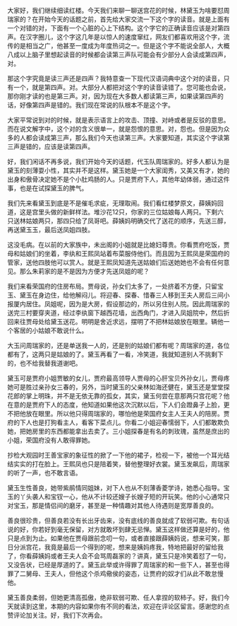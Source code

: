 
大家好，我们继续细读红楼。今天我们来聊一聊送宫花的时候，林黛玉为啥要怼周瑞家的？在开始今天的话题之前，首先给大家交流一下这个字的读音。就是上面有一个对错的对，下面有一个心脏的心上下结构。这个字它的正确读音应该是对第四声。在汉字圈儿，这个字这几年是以惊人的速度窜红，网友们都喜欢用这个字，流传的是相当之广，他甚至一度成为年度热词之一。但是这个字不能说全部人，大概八成以上脑子里想起读音的时候都会读第三声队可能会有少部分人会读成第四声，对。

那这个字究竟是读三声还是四声？我特意查一下现代汉语词典中这个对的读音，只有一个，就是第四声。对。大部分人都把对这个字的读音读错了。您可能也会说，那你刚才读的也是第三声。对，因为现在大多数人都读第三声，如果读第四声的话，好像第四声是错的。我们现在常说的队根本不是这个字。

大家平常说到对的时候，就是表示语言上的攻击、顶撞、对峙或者是反驳的意思。而在说文解字中，这个对的含义很单一，就是怨恨的意思。对，怨也。但是因为众多的人都会读成第三声，那么我们今天也读第三声。大家要知道，其实这个字读第三声是错的，应该是读第四声。

好，我们闲话不再多说，我们开始今天的话题，代玉队周瑞家的。好多人都认为是黛玉的刻薄耍小性，其实并不是这样。黛玉她是一个大家闺秀，又美又有才，她的出身和傲骨决定她不是个小肚鸡肠的人。只是贾府下人，其他年幼体弱，通过这件事，也是在试探黛玉的脾气。

我们先来看黛玉到底是不是催毛求疵，无理取闹。我们看红楼梦原文，薛姨妈回道，这是宫里头做的新鲜样法。堆沙花12只，你家的三位姑娘每人两只。下剩六只送林姑娘两只，那四只给了凤哥吧。薛姨妈明确交代了送花的顺序，先送三醇，再送黛玉玉，最后送凤姐四肢。

这没毛病。在以前的大家族中，未出阁的小姐就是比媳妇尊贵。你看贾府吃饭，贾母和姑娘们的坐着，李纨和王熙凤站着布菜服侍他们。而且因为王熙凤是荣国府的管家，送他四肢他可以赏人。就是王熙凤知道先送姑娘们后送她她也不会有任何意见。那么朱莉家的是不是因为方便才先送凤姐的呢？

我们来看荣国府的住房布局。贾母说，孙女们太多了，一处挤着不方便，只留宝玉、黛玉在身边住，给他解闷儿。将迎春、探春、惜春三人移到王夫人房后三间小报厦内居住。凤姐呢，因为是大房，假设那边的，所以另住别人院。因此周瑞家的送完三村要穿夹道，经过李纨窗下越西花墙，出西角门，才进入凤姐院中，然后折回来往贾母处给黛玉送花。明明是舍近求远，摆明了不把林姑娘放在眼里。辆他一个客居的小姑娘不敢说什么。

大玉问周瑞家的，还是单送我一人的，还是别的姑娘们都有呢？周瑞家的道，各位都有了，这两只是姑娘的了。黛玉再看了一看，冷笑道，我就知道别人不挑剩下的，也不给我替我道谢吧。

黛玉可是贾府小姐贾敏的女儿，贾府最高领导人贾母的心肝宝贝外孙女儿，贾母疼她可是胜过亲孙女三春的，另外，当时黛玉的父亲林如海还健在，黛玉还是堂堂探花郎的掌上明珠，并不是无依无靠的孤女，其实，黛玉何尝在意那两只宫花呢？他在意的是贾府下人的态度，他知道如果他这次沉默以后，下人们会蹬鼻子上脸，更不把他放在眼里。所以他只得周瑞家的，哪怕他是荣国府女主人王夫人的陪房。贾府的下人也是打狗看主人，看客下菜点儿。你看二小姐迎春懦弱下，人们都敢欺负她，把她房里的东西都能拿出去卖了。三小姐探春是有名的刺玫瑰，虽然是庶出的小姐，荣国府没有人敢得罪她。

抄检大观园时王善宝家的象征性的掀了一下他的裙子，检视一下，被他一个耳光结结实实的打在脸上。王熙凤也只是陪着笑，替他整理好衣裳。黛玉发飙后，周瑞家的听了一声，也不敢言语。

黛玉生性善良，她带紫鹃情同姐妹，对下人也从不刻薄香菱学诗，她悉心指导。宝玉的丫头袭人和宝钗一心，他从不计较还嫂子长嫂子短的开玩笑。他的小心通常只对宝玉，那是情侣间的磨牙，甚至是一种情趣对其他人待遇则是宽厚善良的。

善良很珍贵，但善良若没有长出牙齿来，没有底线的善良就成了软弱可欺。有句话说的好，你若好到毫无保留，对方就敢坏到肆无忌惮。黛玉这样做还算是好的，他只是点到为止。如果他在贾母跟前念叨一句，或者直接跟薛姨妈说，想来可笑，那日分派宫花，我竟是最后一个得到的呢，想来是姨妈疼我，特地把最好的留给我了，你看薛姨妈或者王夫人会不会骂周磊家的？讲真，黛玉只是冷笑着怼了一句，又没告状，已经是厚道的了。黛玉此举或许得罪了周瑞家的和一些下人，甚至也得罪了二舅母、王夫人，但他这个杀鸡儆侯的姿态，让贾府的奴才们从此不敢怠慢他。

黛玉善良柔弱，但她更清高孤傲，绝非软弱可欺、任人拿捏的软柿子。好，我们今天就读到这里，本期的内容如果你有不同的看法，欢迎在评论区留言。感谢您的点赞评论加关注。好，我们下次再会。



